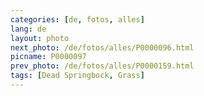 ```yaml
---
categories: [de, fotos, alles]
lang: de
layout: photo
next_photo: /de/fotos/alles/P0000096.html
picname: P0000097
prev_photo: /de/fotos/alles/P0000159.html
tags: [Dead Springbock, Grass]
---
```


